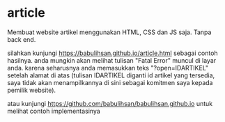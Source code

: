 # article
Membuat website artikel menggunakan HTML, CSS dan JS saja. Tanpa back end.

silahkan kunjungi https://babulihsan.github.io/article.html sebagai contoh hasilnya. anda mungkin akan melihat tulisan "Fatal Error" muncul di layar anda. karena seharusnya anda memasukkan teks "?open=IDARTIKEL" setelah alamat di atas (tulisan IDARTIKEL diganti id artikel yang tersedia, saya tidak akan menampilkannya di sini sebagai komitmen saya kepada pemilik website).

atau kunjungi https://github.com/babulihsan/babulihsan.github.io untuk melihat contoh implementasinya
